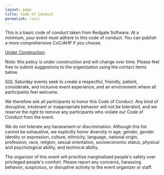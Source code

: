 ```yaml
---
layout: page
title: Code of Conduct
permalink: /coc/
---
```


This is a basic code of conduct taken from Redgate Software. At a minimum, your event must adhere to this code of conduct. You can publish a more comprehensive CoC/AHP if you choose.

[Under Construction](assets/img/Page_Under_Construction.png)

Note: this policy is under construction and will change over time. Please feel free to submit suggestions to the organization using the contact items below.

SQL Saturday events seek to create a respectful, friendly, patient, considerate, and inclusive event experience, and an environment where all participants feel welcome.

We therefore ask all participants to honor this Code of Conduct. Any kind of disruptive, intolerant or inappropriate behavior will not be tolerated, and we reserve the right to remove any participants who violate our Code of Conduct from the event.

We do not tolerate any harassment or discrimination. Although this list cannot be exhaustive, we explicitly honor diversity in age, gender, gender identity or expression, culture, ethnicity, language, national origin, profession, race, religion, sexual orientation, socioeconomic status, physical and psychological ability, and technical ability.

The organizer of this event will prioritize marginalized people's safety over privileged people's comfort. Please report any concerns, harassing behavior, suspicious, or disruptive activity to the event organizer or staff.

